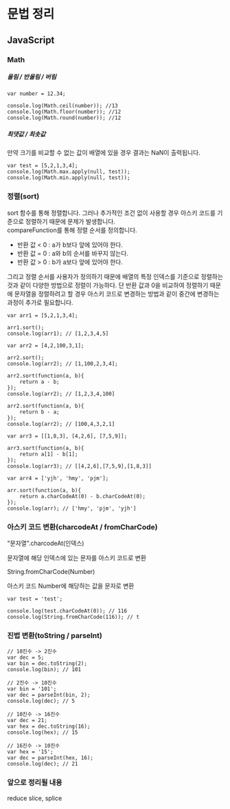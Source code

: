 # 문법 정리
## JavaScript
### Math
##### 올림 / 반올림 / 버림
```
var number = 12.34;

console.log(Math.ceil(number)); //13
console.log(Math.floor(number)); //12
console.log(Math.round(number)); //12
```
##### 최댓값 / 최솟값
만약 크기를 비교할 수 없는 값이 배열에 있을 경우 결과는 NaN이 출력됩니다.
```
var test = [5,2,1,3,4];
console.log(Math.max.apply(null, test));
console.log(Math.min.apply(null, test));
```
### 정렬(sort)
sort 함수를 통해 정렬합니다. 그러나 추가적인 조건 없이 사용할 경우 아스키 코드를 기준으로 정렬하기 때문에 문제가 발생합니다.  
compareFunction를 통해 정렬 순서를 정의합니다.
 - 반환 값 < 0 : a가 b보다 앞에 있어야 한다.
 - 반환 값 = 0 : a와 b의 순서를 바꾸지 않는다.
 - 반환 값 > 0 : b가 a보다 앞에 있어야 한다.
  
그리고 정렬 순서를 사용자가 정의하기 때문에 배열의 특정 인덱스를 기준으로 정렬하는 것과 같이 다양한 방법으로 정렬이 가능하다. 단 반환 값과 0을 비교하여 정렬하기 때문에 문자열을 정렬하려고 할 경우 아스키 코드로 변경하는 방법과 같이 중간에 변경하는 과정이 추가로 필요합니다.
```
var arr1 = [5,2,1,3,4];

arr1.sort();
console.log(arr1); // [1,2,3,4,5]

var arr2 = [4,2,100,3,1];

arr2.sort();
console.log(arr2); // [1,100,2,3,4];

arr2.sort(function(a, b){
	return a - b;
});
console.log(arr2); // [1,2,3,4,100]

arr2.sort(function(a, b){
	return b - a;
});
console.log(arr2); // [100,4,3,2,1]

var arr3 = [[1,8,3], [4,2,6], [7,5,9]];

arr3.sort(function(a, b){
	return a[1] - b[1];
});  
console.log(arr3); // [[4,2,6],[7,5,9],[1,8,3]]

var arr4 = ['yjh', 'hmy', 'pjm'];
    
arr.sort(function(a, b){
	return a.charCodeAt(0) - b.charCodeAt(0);
});  
console.log(arr); // ['hmy', 'pjm', 'yjh']
```
### 아스키 코드 변환(charcodeAt / fromCharCode)
"문자열".charcodeAt(인덱스)
  
문자열에 해당 인덱스에 있는 문자를 아스키 코드로 변환
  
String.fromCharCode(Number)
  
아스키 코드 Number에 해당하는 값을 문자로 변환

```
var test = 'test';

console.log(test.charCodeAt(0)); // 116
console.log(String.fromCharCode(116)); // t
```
### 진법 변환(toString / parseInt)
```
// 10진수 -> 2진수
var dec = 5;
var bin = dec.toString(2);
console.log(bin); // 101

// 2진수 -> 10진수
var bin = '101';
var dec = parseInt(bin, 2);   
console.log(dec); // 5

// 10진수 -> 16진수
var dec = 21;
var hex = dec.toString(16);   
console.log(hex); // 15

// 16진수 -> 10진수
var hex = '15';
var dec = parseInt(hex, 16);
console.log(dec); // 21
```
  
  
### 앞으로 정리될 내용
reduce
slice, splice
